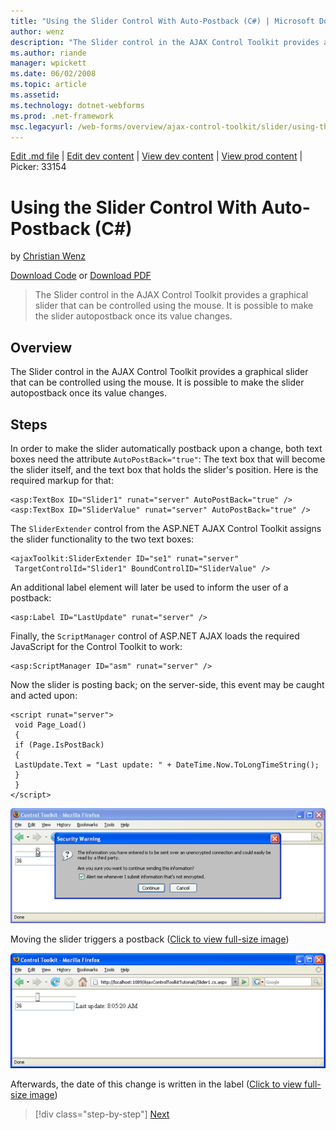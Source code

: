 ```yaml
---
title: "Using the Slider Control With Auto-Postback (C#) | Microsoft Docs"
author: wenz
description: "The Slider control in the AJAX Control Toolkit provides a graphical slider that can be controlled using the mouse. It is possible to make the slider autopost..."
ms.author: riande
manager: wpickett
ms.date: 06/02/2008
ms.topic: article
ms.assetid: 
ms.technology: dotnet-webforms
ms.prod: .net-framework
msc.legacyurl: /web-forms/overview/ajax-control-toolkit/slider/using-the-slider-control-with-auto-postback-cs
---
```

[Edit .md file](C:\Projects\msc\dev\Msc.Www\Web.ASP\App_Data\github\web-forms\overview\ajax-control-toolkit\slider\using-the-slider-control-with-auto-postback-cs.md) | [Edit dev content](http://www.aspdev.net/umbraco#/content/content/edit/24854) | [View dev content](http://docs.aspdev.net/tutorials/web-forms/overview/ajax-control-toolkit/slider/using-the-slider-control-with-auto-postback-cs.html) | [View prod content](http://www.asp.net/web-forms/overview/ajax-control-toolkit/slider/using-the-slider-control-with-auto-postback-cs) | Picker: 33154

Using the Slider Control With Auto-Postback (C#)
====================
by [Christian Wenz](https://github.com/wenz)

[Download Code](http://download.microsoft.com/download/9/3/f/93f8daea-bebd-4821-833b-95205389c7d0/Slider1.cs.zip) or [Download PDF](http://download.microsoft.com/download/b/6/a/b6ae89ee-df69-4c87-9bfb-ad1eb2b23373/slider1CS.pdf)

> The Slider control in the AJAX Control Toolkit provides a graphical slider that can be controlled using the mouse. It is possible to make the slider autopostback once its value changes.


## Overview

The Slider control in the AJAX Control Toolkit provides a graphical slider that can be controlled using the mouse. It is possible to make the slider autopostback once its value changes.

## Steps

In order to make the slider automatically postback upon a change, both text boxes need the attribute `AutoPostBack="true"`: The text box that will become the slider itself, and the text box that holds the slider's position. Here is the required markup for that:

    <asp:TextBox ID="Slider1" runat="server" AutoPostBack="true" />
    <asp:TextBox ID="SliderValue" runat="server" AutoPostBack="true" />

The `SliderExtender` control from the ASP.NET AJAX Control Toolkit assigns the slider functionality to the two text boxes:

    <ajaxToolkit:SliderExtender ID="se1" runat="server"
     TargetControlId="Slider1" BoundControlID="SliderValue" />

An additional label element will later be used to inform the user of a postback:

    <asp:Label ID="LastUpdate" runat="server" />

Finally, the `ScriptManager` control of ASP.NET AJAX loads the required JavaScript for the Control Toolkit to work:

    <asp:ScriptManager ID="asm" runat="server" />

Now the slider is posting back; on the server-side, this event may be caught and acted upon:

    <script runat="server">
     void Page_Load()
     {
     if (Page.IsPostBack)
     {
     LastUpdate.Text = "Last update: " + DateTime.Now.ToLongTimeString();
     }
     }
    </script>


[![Moving the slider triggers a postback](using-the-slider-control-with-auto-postback-cs/_static/image2.png)](using-the-slider-control-with-auto-postback-cs/_static/image1.png)

Moving the slider triggers a postback ([Click to view full-size image](using-the-slider-control-with-auto-postback-cs/_static/image3.png))


[![Afterwards, the date of this change is written in the label](using-the-slider-control-with-auto-postback-cs/_static/image5.png)](using-the-slider-control-with-auto-postback-cs/_static/image4.png)

Afterwards, the date of this change is written in the label ([Click to view full-size image](using-the-slider-control-with-auto-postback-cs/_static/image6.png))

>[!div class="step-by-step"] [Next](databinding-the-slider-control-cs.md)